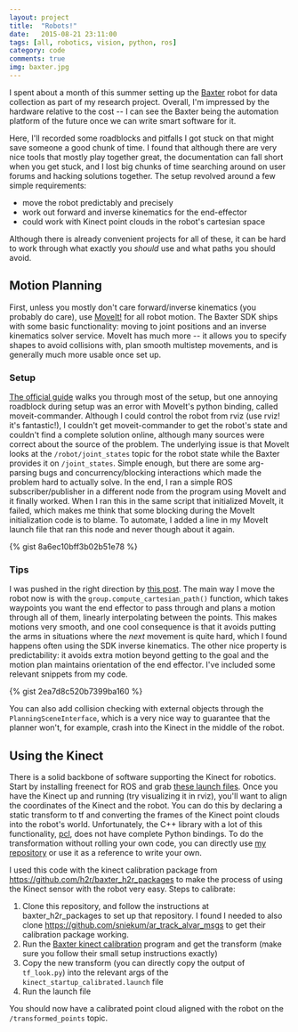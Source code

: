 ```yaml
---
layout: project
title:  "Robots!"
date:   2015-08-21 23:11:00
tags: [all, robotics, vision, python, ros]
category: code
comments: true
img: baxter.jpg
---
```


I spent about a month of this summer setting up the [Baxter](http://www.rethinkrobotics.com/baxter/) robot for data collection as part of my research project. Overall, I'm impressed by the hardware relative to the cost -- I can see the Baxter being the automation platform of the future once we can write smart software for it.

Here, I'll recorded some roadblocks and pitfalls I got stuck on that might save someone a good chunk of time. I found that although there are very nice tools that mostly play together great, the documentation can fall short when you get stuck, and I lost big chunks of time searching around on user forums and hacking solutions together. The setup revolved around a few simple requirements:

- move the robot predictably and precisely
- work out forward and inverse kinematics for the end-effector
- could work with Kinect point clouds in the robot's cartesian space

Although there is already convenient projects for all of these, it can be hard to work through what exactly you *should* use and what paths you should avoid.

## Motion Planning

First, unless you mostly don't care forward/inverse kinematics (you probably do care), use [MoveIt!](http://moveit.ros.org/) for all robot motion. The Baxter SDK ships with some basic functionality: moving to joint positions and an inverse kinematics solver service. MoveIt has much more -- it allows you to specify shapes to avoid collisions with, plan smooth multistep movements, and is generally much more usable once set up.

### Setup
[The official guide](https://github.com/RethinkRobotics/sdk-docs/wiki/MoveIt-Tutorial) walks you through most of the setup, but one annoying roadblock during setup was an error with MoveIt's python binding, called moveit-commander. Although I could control the robot from rviz (use rviz! it's fantastic!), I couldn't get moveit-commander to get the robot's state and couldn't find a complete solution online, although many sources were correct about the source of the problem. The underlying issue is that MoveIt looks at the `/robot/joint_states` topic for the robot state while the Baxter provides it on `/joint_states`. Simple enough, but there are some arg-parsing bugs and concurrency/blocking interactions which made the problem hard to actually solve. In the end, I ran a simple ROS subscriber/publisher in a different node from the program using MoveIt and it finally worked. When I ran this in the same script that initialized MoveIt, it failed, which makes me think that some blocking during the MoveIt initialization code is to blame. To automate, I added a line in my MoveIt launch file that ran this node and never though about it again.

{% gist 8a6ec10bff3b02b51e78 %}

### Tips
I was pushed in the right direction by [this post](https://sites.google.com/site/learningbydemonstration/conclusion). The main way I move the robot now is with the `group.compute_cartesian_path()` function, which takes waypoints you want the end effector to pass through and plans a motion through all of them, linearly interpolating between the points. This makes motions very smooth, and one cool consequence is that it avoids putting the arms in situations where the *next* movement is quite hard, which I found happens often using the SDK inverse kinematics. The other nice property is predictability: it avoids extra motion beyond getting to the goal and the motion plan maintains orientation of the end effector. I've included some relevant snippets from my code.

{% gist 2ea7d8c520b7399ba160 %}

You can also add collision checking with external objects through the `PlanningSceneInterface`, which is a very nice way to guarantee that the planner won't, for example, crash into the Kinect in the middle of the robot.

## Using the Kinect

There is a solid backbone of software supporting the Kinect for robotics. Start by installing freenect for ROS and grab [these launch files](http://wiki.ros.org/freenect_launch). Once you have the Kinect up and running (try visualizing it in rviz), you'll want to align the coordinates of the Kinect and the robot. You can do this by declaring a static transform to tf and converting the frames of the Kinect point clouds into the robot's world. Unfortunately, the C++ library with a lot of this functionality, [pcl](http://pointclouds.org/), does not have complete Python bindings. To do the transformation without rolling your own code, you can directly use [my repository](https://github.com/anair13/kinect-transform-publisher) or use it as a reference to write your own.

I used this code with the kinect calibration package from https://github.com/h2r/baxter_h2r_packages to make the process of using the Kinect sensor with the robot very easy. Steps to calibrate:

  1. Clone this repository, and follow the instructions at baxter_h2r_packages to set up that repository. I found I needed to also clone https://github.com/sniekum/ar_track_alvar_msgs to get their calibration package working.
  2. Run the [Baxter kinect calibration](https://github.com/h2r/baxter_h2r_packages/tree/indigo-devel/baxter_kinect_calibration) program and get the transform (make sure you follow their small setup instructions exactly)
  3. Copy the new transform (you can directly copy the output of `tf_look.py`) into the relevant args of the `kinect_startup_calibrated.launch` file
  4. Run the launch file

You should now have a calibrated point cloud aligned with the robot on the `/transformed_points` topic.




